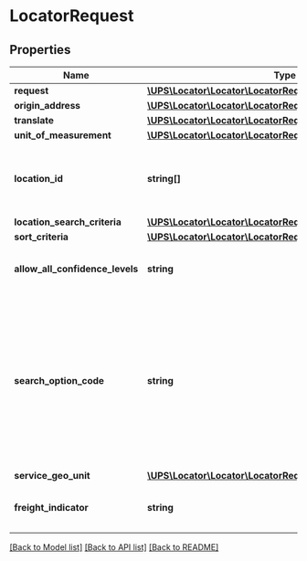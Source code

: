 # LocatorRequest

## Properties
Name | Type | Description | Notes
------------ | ------------- | ------------- | -------------
**request** | [**\UPS\Locator\Locator\LocatorRequestRequest**](LocatorRequestRequest.md) |  | 
**origin_address** | [**\UPS\Locator\Locator\LocatorRequestOriginAddress**](LocatorRequestOriginAddress.md) |  | 
**translate** | [**\UPS\Locator\Locator\LocatorRequestTranslate**](LocatorRequestTranslate.md) |  | 
**unit_of_measurement** | [**\UPS\Locator\Locator\LocatorRequestUnitOfMeasurement**](LocatorRequestUnitOfMeasurement.md) |  | [optional] 
**location_id** | **string[]** | Location ID is the identification number of the UPS affiliated location. | [optional] 
**location_search_criteria** | [**\UPS\Locator\Locator\LocatorRequestLocationSearchCriteria**](LocatorRequestLocationSearchCriteria.md) |  | [optional] 
**sort_criteria** | [**\UPS\Locator\Locator\LocatorRequestSortCriteria**](LocatorRequestSortCriteria.md) |  | [optional] 
**allow_all_confidence_levels** | **string** | Indicator to allow confidence level in search. | [optional] 
**search_option_code** | **string** | Valid values:  01-Proximity Search Details 02-Address Search Details 03-Proximity Search Summary 04-Address Search Summary 05-Freight Will Call Search.  Either OptionType 03 or 04 is required. | [optional] 
**service_geo_unit** | [**\UPS\Locator\Locator\LocatorRequestServiceGeoUnit**](LocatorRequestServiceGeoUnit.md) |  | [optional] 
**freight_indicator** | **string** | FreightIndicator. Required for Freight Location Search. | [optional] 

[[Back to Model list]](../../README.md#documentation-for-models) [[Back to API list]](../../README.md#documentation-for-api-endpoints) [[Back to README]](../../README.md)

